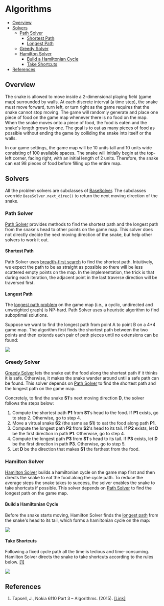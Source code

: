 # Algorithms

<!-- TOC -->

- [Overview](#overview)
- [Solvers](#solvers)
    - [Path Solver](#path-solver)
        - [Shortest Path](#shortest-path)
        - [Longest Path](#longest-path)
    - [Greedy Solver](#greedy-solver)
    - [Hamilton Solver](#hamilton-solver)
        - [Build a Hamiltonian Cycle](#build-a-hamiltonian-cycle)
        - [Take Shortcuts](#take-shortcuts)
- [References](#references)

<!-- /TOC -->

<a id="markdown-overview" name="overview"></a>
## Overview

The snake is allowed to move inside a 2-dimensional playing field (game map) surrounded by walls. At each discrete interval (a time step), the snake must move forward, turn left, or turn right as the game requires that the snake cannot stop moving. The game will randomly generate and place one piece of food on the game map whenever there is no food on the map. When the snake moves onto a piece of food, the food is eaten and the snake's length grows by one. The goal is to eat as many pieces of food as possible without ending the game by colliding the snake into itself or the walls.

In our game settings, the game map will be 10 units tall and 10 units wide consisting of 100 available spaces. The snake will initially begin at the top-left corner, facing right, with an initial length of 2 units. Therefore, the snake can eat 98 pieces of food before filling up the entire map.

<a id="markdown-solvers" name="solvers"></a>
## Solvers

All the problem solvers are subclasses of [BaseSolver][basesolver-src]. The subclasses override `BaseSolver.next_direc()` to return the next moving direction of the snake.

<a id="markdown-path-solver" name="path-solver"></a>
### Path Solver

[Path Solver][pathsolver-src] provides methods to find the shortest path and the longest path from the snake's head to other points on the game map. This solver does not directly decide the next moving direction of the snake, but help other solvers to work it out.

<a id="markdown-shortest-path" name="shortest-path"></a>
#### Shortest Path

Path Solver uses [breadth-first search][bfs-wiki] to find the shortest path. Intuitively, we expect the path to be as straight as possible so there will be less scattered empty points on the map. In the implementation, the trick is that during each iteration, the adjacent point in the last traverse direction will be traversed first.

<a id="markdown-longest-path" name="longest-path"></a>
#### Longest Path

The [longest path problem][longest-path-wiki] on the game map (i.e., a cyclic, undirected and unweighted graph) is NP-hard. Path Solver uses a heuristic algorithm to find suboptimal solutions.

Suppose we want to find the longest path from point A to point B on a 4*4 game map. The algorithm first finds the shortest path between the two points and then extends each pair of path pieces until no extensions can be found:

![][build-longest-img]

<a id="markdown-greedy-solver" name="greedy-solver"></a>
### Greedy Solver

[Greedy Solver][greedysolver-src] lets the snake eat the food along the shortest path if it thinks it is safe. Otherwise, it makes the snake wander around until a safe path can be found. This solver depends on [Path Solver](#path-solver) to find the shortest path and the longest path on the game map.

Concretely, to find the snake **S1**'s next moving direction **D**, the solver follows the steps below:

1. Compute the shortest path **P1** from **S1**'s head to the food. If **P1** exists, go to step 2. Otherwise, go to step 4.
2. Move a virtual snake **S2** (the same as **S1**) to eat the food along path **P1**.
3. Compute the longest path **P2** from **S2**'s head to its tail. If **P2** exists, let **D** be the first direction in path **P1**. Otherwise, go to step 4.
4. Compute the longest path **P3** from **S1**'s head to its tail. If **P3** exists, let **D** be the first direction in path **P3**. Otherwise, go to step 5.
5. Let **D** be the direction that makes **S1** the farthest from the food.

<a id="markdown-hamilton-solver" name="hamilton-solver"></a>
### Hamilton Solver

[Hamilton Solver][hamiltonsolver-src] builds a hamiltonian cycle on the game map first and then directs the snake to eat the food along the cycle path. To reduce the average steps the snake takes to success, the solver enables the snake to take shortcuts if possible. This solver depends on [Path Solver](#path-solver) to find the longest path on the game map.

<a id="markdown-build-a-hamiltonian-cycle" name="build-a-hamiltonian-cycle"></a>
#### Build a Hamiltonian Cycle

Before the snake starts moving, Hamilton Solver finds the [longest path](#longest-path) from the snake's head to its tail, which forms a hamiltonian cycle on the map:

![][build-hamilton-img]

<a id="markdown-take-shortcuts" name="take-shortcuts"></a>
#### Take Shortcuts

Following a fixed cycle path all the time is tedious and time-consuming. Hamilton Solver directs the snake to take shortcuts according to the rules below. [[1]][ref-shortcuts]

![][take-shortcuts-img]

<a id="markdown-references" name="references"></a>
## References

1. Tapsell, J., Nokia 6110 Part 3 – Algorithms. (2015). [[Link]][ref-shortcuts]


[bfs-wiki]: https://en.wikipedia.org/wiki/Breadth-first_search
[longest-path-wiki]: https://en.wikipedia.org/wiki/Longest_path_problem

[basesolver-src]: ../snake/solver/base.py
[pathsolver-src]: ../snake/solver/path.py
[greedysolver-src]: ../snake/solver/greedy.py
[hamiltonsolver-src]: ../snake/solver/hamilton.py

[build-longest-img]: ./images/build_longest.png
[build-hamilton-img]: ./images/build_hamilton.png
[take-shortcuts-img]: ./images/take_shortcuts.png

[ref-shortcuts]: https://johnflux.com/2015/05/02/nokia-6110-part-3-algorithms/
